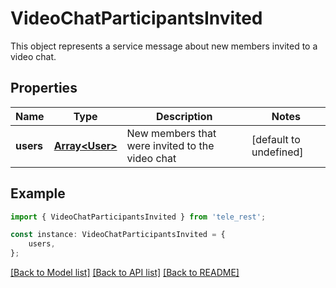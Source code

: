 # VideoChatParticipantsInvited

This object represents a service message about new members invited to a video chat.

## Properties

Name | Type | Description | Notes
------------ | ------------- | ------------- | -------------
**users** | [**Array&lt;User&gt;**](User.md) | New members that were invited to the video chat | [default to undefined]

## Example

```typescript
import { VideoChatParticipantsInvited } from 'tele_rest';

const instance: VideoChatParticipantsInvited = {
    users,
};
```

[[Back to Model list]](../README.md#documentation-for-models) [[Back to API list]](../README.md#documentation-for-api-endpoints) [[Back to README]](../README.md)
